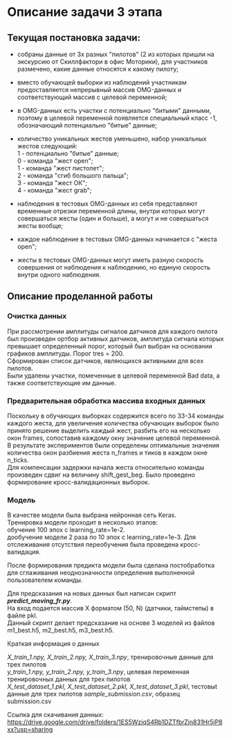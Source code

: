 # Описание задачи 3 этапа

## Текущая постановка задачи:

- собраны данные от 3х разных "пилотов" (2 из которых пришли на экскурсию от Скиллфактори в офис Моторики), для участников размечено, какие данные относятся к какому пилоту;
- вместо обучающей выборки из наблюдений участникам предоставляется непрерывный массив OMG-данных и соответствующий массив с целевой переменной;  
- в OMG-данных есть участки с потенциально "битыми" данными, поэтому в целевой переменной появляется специальный класс -1, обозначающий потенциально "битые" данные;
- количество уникальных жестов уменьшено, набор уникальных жестов следующий:  
1 - потенциально "битые" данные;  
0 - команда "жест open";  
1 - команда "жест пистолет";  
2 - команда "сгиб большого пальца";  
3 - команда "жест ОК";  
4 - команда "жест grab";

- наблюдения в тестовых OMG-данных из себя представляют временные отрезки переменной длины, внутри которых могут совершаться жесты (один и больше), а могут и не совершаться жесты вообще;
- каждое наблюдение в тестовых OMG-данных начинается с "жеста open";
- жесты в тестовых OMG-данных могут иметь разную скорость совершения от наблюдения к наблюдению, но единую скорость внутри одного наблюдения.
## Описание проделанной работы
### Очистка данных  
При рассмотрении амплитуды сигналов датчиков для каждого пилота был произведен ортбор активных датчиков, амплитуда сигнала которых превышает определенный порог, который был выбран на основании графиков амплитуды. Порог tres = 200.  
Сформирован список датчиков, являющихся активными для всех пилотов.  
Были удалены участки, помеченные в целевой переменной Bad data, а также соответствующие им данные.  
### Предварительная обработка массива входных данных  
Поскольку в обучающих выборках содержится всего по 33-34 команды каждого жеста, для увеличения количества обучающих выборок было принято решение выделить каждый жест, разбить его на несколько окон frames, сопоставив каждому окну значение целевой переменной.  
В результате экспериментов были определены оптимальные значения количества окон разбиения жеста n_frames и тиков в каждом окне n_ticks.  
Для компенсации задержки начала жеста относительно команды произведен сдвиг на величину shift_gest_beg.
Было проведено формирование кросс-валидационных выборок.  
### Модель  
В качестве модели была выбрана нейронная сеть Keras.  
Тренировка модели проходит в несколько этапов:  
обучение 100 эпох с learning_rate=1e-2.  
дообучение модели 2 раза по 10 эпох с learning_rate=1e-3.
Для отслеживания отсутствия переобучения была проведена кросс-валидация.

После формирования предикта модели была сделана постобработка для сглаживания неоднозначности определения выполненной пользователем команды. 

Для предсказания на новых данных был написан скрипт ***predict_moving_fr.py***.  
На вход подается массив X форматом (50, N) (датчики, таймстепы) в файле pkl.  
Данный скрипт делает предсказание на основе 3 моделей из файлов m1_best.h5, m2_best.h5, m3_best.h5.

Краткая информация о данных

*X_train_1.npy, X_train_2.npy, X_train_3.npy*, тренировочные данные для трех пилотов  
*y_train_1.npy, y_train_2.npy, y_train_3.npy*, целевая переменная тренировочных данных для трех пилотов  
*X_test_dataset_1.pkl, X_test_dataset_2.pkl, X_test_dataset_3.pkl*, тестовыt данные для трех пилотов
*sample_submission.csv*, образец submission.csv

Ссылка для скачивания данных:  
https://drive.google.com/drive/folders/1ES5WziqS4Rb1DZTfbrZjn831Hr5jP8xx?usp=sharing